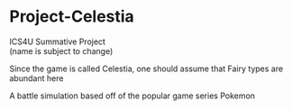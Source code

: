 # Project-Celestia
ICS4U Summative Project  
(name is subject to change)  

Since the game is called Celestia, one should assume that Fairy types are abundant here  

A battle simulation based off of the popular game series Pokemon
